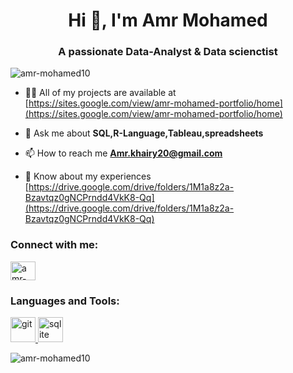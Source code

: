 <h1 align="center">Hi 👋, I'm Amr Mohamed</h1>
<h3 align="center">A passionate Data-Analyst & Data scienctist</h3>

<p align="left"> <img src="https://komarev.com/ghpvc/?username=amr-mohamed10&label=Profile%20views&color=0e75b6&style=flat" alt="amr-mohamed10" /> </p>

- 👨‍💻 All of my projects are available at [https://sites.google.com/view/amr-mohamed-portfolio/home](https://sites.google.com/view/amr-mohamed-portfolio/home)

- 💬 Ask me about **SQL,R-Language,Tableau,spreadsheets**

- 📫 How to reach me **Amr.khairy20@gmail.com**

- 📄 Know about my experiences [https://drive.google.com/drive/folders/1M1a8z2a-Bzavtqz0gNCPrndd4VkK8-Qq](https://drive.google.com/drive/folders/1M1a8z2a-Bzavtqz0gNCPrndd4VkK8-Qq)

<h3 align="left">Connect with me:</h3>
<p align="left">
<a href="https://linkedin.com/in/amr-mohamed" target="blank"><img align="center" src="https://raw.githubusercontent.com/rahuldkjain/github-profile-readme-generator/master/src/images/icons/Social/linked-in-alt.svg" alt="amr-mohamed" height="30" width="40" /></a>
</p>

<h3 align="left">Languages and Tools:</h3>
<p align="left"> <a href="https://git-scm.com/" target="_blank" rel="noreferrer"> <img src="https://www.vectorlogo.zone/logos/git-scm/git-scm-icon.svg" alt="git" width="40" height="40"/> </a> <a href="https://www.sqlite.org/" target="_blank" rel="noreferrer"> <img src="https://www.vectorlogo.zone/logos/sqlite/sqlite-icon.svg" alt="sqlite" width="40" height="40"/> </a> </p>

<p><img align="center" src="https://github-readme-stats.vercel.app/api/top-langs?username=amr-mohamed10&show_icons=true&locale=en&layout=compact" alt="amr-mohamed10" /></p>
